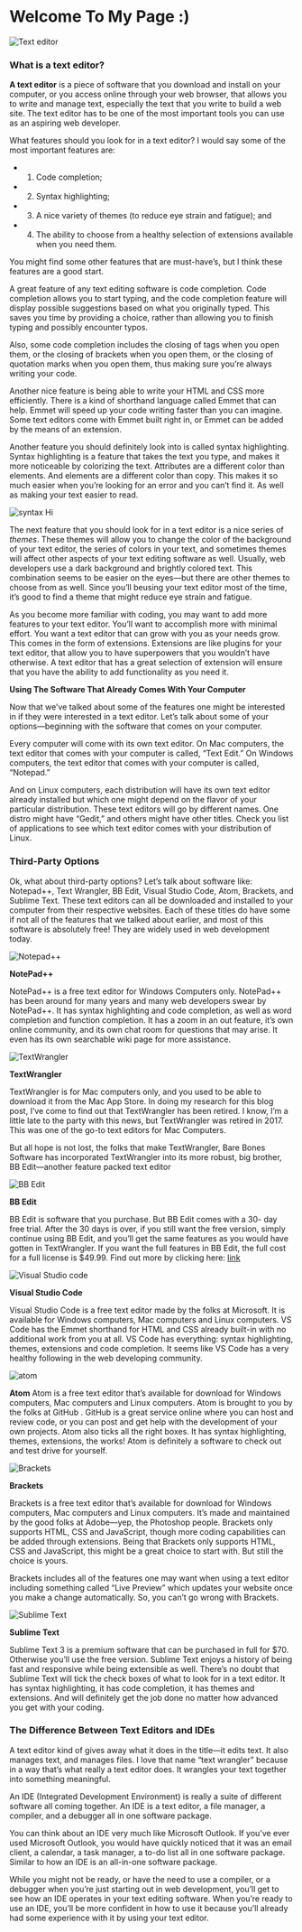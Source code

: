 # Welcome To My Page :)



![Text editor](https://www.creativefabrica.com/wp-content/uploads/2020/11/17/Text-Editor-Icon-Set-Bundle-Graphics-6654071-1.jpg)





### What is a text editor?

**A text editor** is a piece of software that you download and install on your computer, or you access online through your web browser, that allows you to write and manage text, especially the text that you write to build a web site. The text editor has to be one of the most important tools you can use as an aspiring web developer.

What features should you look for in a text editor? I would say some of the most important features are: 
- 1. Code completion; 
- 2. Syntax highlighting;
- 3. A nice variety of themes (to reduce eye strain and fatigue); and
- 4. The ability to choose from a healthy selection of extensions available when you need them. 

You might find some other features that are must-have’s, but I think these features are a good start.

A great feature of any text editing software is code completion. Code completion allows you to start typing, and the code completion feature will display possible suggestions based on what you originally typed. This saves you time by providing a choice, rather than allowing you to finish typing and possibly encounter typos.

Also, some code completion includes the closing of tags when you open them, or the closing of brackets when you open them, or the closing of quotation marks when you open them, thus making sure you’re always writing your code.

Another nice feature is being able to write your HTML and CSS more efficiently. There is a kind of shorthand language called Emmet that can help. Emmet will speed up your code writing faster than you can imagine. Some text editors come with Emmet built right in, or Emmet can be added by the means of an extension.

Another feature you should definitely look into is called syntax highlighting. Syntax highlighting is a feature that takes the text you type, and makes it more noticeable by colorizing the text. Attributes are a different color than elements. And elements are a different color than copy. This makes it so much easier when you’re looking for an error and you can’t find it. As well as making your text easier to read.

![syntax Hi](https://linuxhint.com/wp-content/uploads/2018/02/atom.jpg)

The next feature that you should look for in a text editor is a nice series of *themes*. These themes will allow you to change the color of the background of your text editor, the series of colors in your text, and sometimes themes will affect other aspects of your text editing software as well. Usually, web developers use a dark background and brightly colored text. This combination seems to be easier on the eyes—but there are other themes to choose from as well. Since you’ll beusing your text editor most of the time, it’s good to find a theme that might reduce eye strain and fatigue.

As you become more familiar with coding, you may want to add more features to your text editor. You’ll want to accomplish more with minimal effort. You want a text editor that can grow with you as your needs grow. This comes in the form of extensions. Extensions are like plugins for your text editor, that allow you to have superpowers that you wouldn’t have otherwise. A text editor that has a great selection of extension will ensure that you have the ability to add functionality as you need it.


**Using The Software That Already Comes With Your Computer**


Now that we’ve talked about some of the features one might be interested in if they were interested in a text editor. Let’s talk about some of your options—beginning with the software that comes on your computer.

Every computer will come with its own text editor. On Mac
computers, the text editor that comes with your computer is called, “Text Edit.” On Windows computers, the text editor that comes with your computer is called, “Notepad.”

And on Linux computers, each distribution will have its own text editor already installed but which one might depend on the flavor of your particular distribution. These text editors will go by different names. One distro might have “Gedit,” and others might have other titles. Check you list of applications to see which text editor comes with your distribution of Linux.

### Third-Party Options
Ok, what about third-party options? Let’s talk about software like:
Notepad++, Text Wrangler, BB Edit, Visual Studio Code, Atom,
Brackets, and Sublime Text. These text editors can all be downloaded and installed to your computer from their respective websites. Each of these titles do have some if not all of the features that we talked about earlier, and most of this software is absolutely free! They are
widely used in web development today.



![Notepad++](https://www.newsinitiative.org/wp-content/uploads/2015/08/Notepad-1.jpg)

**NotePad++**

NotePad++ is a free text editor for Windows Computers only.
NotePad++ has been around for many years and many web
developers swear by NotePad++. It has syntax highlighting and code completion, as well as word completion and function completion. It has a zoom in an out feature, it’s own online community, and its own chat room for questions that may arise. It even has its own searchable wiki page for more assistance.





![TextWrangler](https://e1.pngegg.com/pngimages/820/132/png-clipart-macos-app-icons-textwrangler-thumbnail.png)

**TextWrangler**

TextWrangler is for Mac computers only, and you used to be able to download it from the Mac App Store. In doing my research for this blog post, I’ve come to find out that TextWrangler has been retired. I know, I’m a little late to the party with this news, but TextWrangler was retired in 2017. This was one of the go-to text editors for Mac Computers.

But all hope is not lost, the folks that make TextWrangler, Bare Bones Software has incorporated TextWrangler into its more robust, big brother, BB Edit—another feature packed text editor

![BB Edit](https://banner2.cleanpng.com/20180512/dzw/kisspng-bbedit-text-editor-macos-bare-bones-software-5af764e9bf8f75.8576207015261626657846.jpg)

**BB Edit**

BB Edit is software that you purchase. But BB Edit comes with a 30- day free trial. After the 30 days is over, if you still want the free version, simply continue using BB Edit, and you’ll get the same features as you would have gotten in TextWrangler. If you want the full features in BB Edit, the full cost for a full license is $49.99. Find out more by clicking here: [link](https://www.barebones.com/products/textwrangler/)


![Visual Studio code](https://codersera.com/blog/wp-content/uploads/2019/08/visual-studio-code-codersera.jpg)

**Visual Studio Code**

Visual Studio Code is a free text editor made by the folks at Microsoft. It is available for Windows computers, Mac computers and Linux computers. VS Code has the Emmet shorthand for HTML and CSS already built-in with no additional work from you at all. VS Code has everything: syntax highlighting, themes, extensions and code completion. It seems like VS Code has a very healthy following in the web developing community.


![atom](https://miro.medium.com/max/2880/1*Kge6Tkj1yL-zwvVop3ut0Q.jpeg)


**Atom**
Atom is a free text editor that’s available for download for Windows computers, Mac computers and Linux computers. Atom is brought to you by the folks at GitHub . GitHub is a great service online where you can host and review code, or you can post and get help with the development of your own projects. Atom also ticks all the right boxes. It has syntax highlighting, themes, extensions, the works! Atom is definitely a software to check out and test drive for yourself.



![Brackets](https://p1.hiclipart.com/preview/813/476/57/macos-app-icons-brackets-png-icon.jpg)


**Brackets**

Brackets is a free text editor that’s available for download for Windows computers, Mac computers and Linux computers. It’s made and maintained by the good folks at Adobe—yep, the Photoshop people. Brackets only supports HTML, CSS and JavaScript, though more coding capabilities can be added through extensions. Being that Brackets only supports HTML, CSS and JavaScript, this might be a great choice to start with. But still the choice is yours.

Brackets includes all of the features one may want when using a text editor including something called “Live Preview” which updates your website once you make a change automatically. So, you can’t go wrong with Brackets.



![Sublime Text](https://i.pinimg.com/originals/87/3b/ff/873bfffd2eaee1d6792910433db91bc7.png)

**Sublime Text**


Sublime Text 3 is a premium software that can be purchased in full for $70. Otherwise you’ll use the free version. Sublime Text enjoys a history of being fast and responsive while being extensible as well. There’s no doubt that Sublime Text will tick the check boxes of what to look for in a text editor. It has syntax highlighting, it has code completion, it has themes and extensions. And will definitely get the job done no matter how advanced you get with your coding.


### The Difference Between Text Editors and IDEs

A text editor kind of gives away what it does in the title—it edits text. It also manages text, and manages files. I love that name “text wrangler” because in a way that’s what really a text editor does. It wrangles your text together into something meaningful.


An IDE (Integrated Development Environment) is really a suite of different software all coming together. An IDE is a text editor, a file manager, a compiler, and a debugger all in one software package.

You can think about an IDE very much like Microsoft Outlook. If you’ve ever used Microsoft Outlook, you would have quickly noticed that it was an email client, a calendar, a task manager, a to-do list all in one software package. Similar to how an IDE is an all-in-one software package.

While you might not be ready, or have the need to use a compiler, or a debugger when you’re just starting out in web development, you’ll get to see how an IDE operates in your text editing software. When you’re ready to use an IDE, you’ll be more confident in how to use it because you’ll already had some experience with it by using your text editor.
